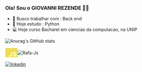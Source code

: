 ### Ola! Sou o GIOVANNI REZENDE 👋🏽
- 🔭 Busco trabalhar com : Back end
- 🌱 Hoje estudo : Python
- 💻 Hoje curso Bacharel em ciencias da computacao, na UNIP 

![Anurag's GitHub stats](https://github-readme-stats.vercel.app/api?username=Giovannixw&show_icons=true&theme=dark)

<img align="center" alt="Rafa-Js" height="30" width="40" src="https://raw.githubusercontent.com/devicons/devicon/master/icons/javascript/javascript-plain.svg"><img align="center" alt="Rafa-Js" height="30" width="40" src="https://cdn.jsdelivr.net/gh/devicons/devicon/icons/python/python-original.svg" />
                
[![linkedin](https://img.shields.io/badge/LinkedIn-0077B5?style=for-the-badge&logo=linkedin&logoColor=white)](https://www.linkedin.com/in/giovanni-de-frança-rezende/)
